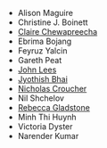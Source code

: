 - Alison Maguire
- Christine J. Boinett
- [Claire Chewapreecha](https://www.tropicalmedicine.ox.ac.uk/team/claire-chewapreecha)
- Ebrima Bojang
- Feyruz Yalcin
- Gareth Peat
- [John Lees](https://www.imperial.ac.uk/people/j.lees)
- [Jyothish Bhai](https://www.ebi.ac.uk/about/people/jyothish-bhai)
- [Nicholas Croucher](https://www.imperial.ac.uk/people/n.croucher)
- Nil Shchelov
- [Rebecca Gladstone](https://www.linkedin.com/in/rebecca-gladstone-31a52325/)
- Minh Thi Huynh
- Victoria Dyster
- Narender Kumar